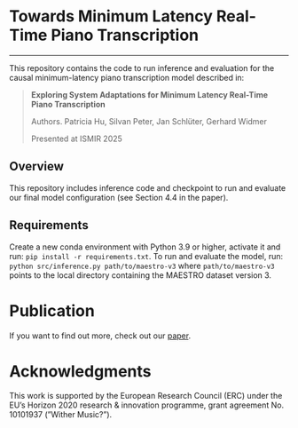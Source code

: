 # Towards Minimum Latency Real-Time Piano Transcription
---

This repository contains the code to run inference and evaluation for the causal minimum-latency piano transcription model described in:

> **Exploring System Adaptations for Minimum Latency Real-Time Piano Transcription**
>
> Authors. Patricia Hu, Silvan Peter, Jan Schlüter, Gerhard Widmer
>
> Presented at ISMIR 2025

## Overview
This repository includes inference code and checkpoint to run and evaluate our final model configuration (see Section 4.4 in the paper).

## Requirements
Create a new conda environment with Python 3.9 or higher, activate it and run: `pip install -r requirements.txt`. To run and evaluate the model, run: `python src/inference.py path/to/maestro-v3` where `path/to/maestro-v3` points to the local directory containing the MAESTRO dataset version 3.

# Publication
If you want to find out more, check out our [paper](https://arxiv.org/pdf/2509.07586).

# Acknowledgments
This work is supported by the European Research Council (ERC) under the EU’s Horizon 2020 research & innovation programme, grant agreement No. 10101937 (”Wither Music?”).
